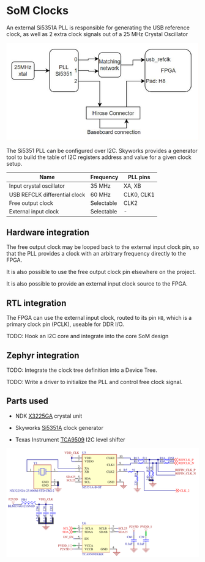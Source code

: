 # SoM Clocks

An external Si5351A PLL is responsible for generating the USB reference clock,
as well as 2 extra clock signals out of a 25 MHz Crystal Oscillator

![clock tree](images/som_clock_tree.png)

The Si5351 PLL can be configured over I2C.
Skyworks provides a generator tool to build the table of I2C registers address
and value for a given clock setup.

| Name                          | Frequency  | PLL pins   |
| ----------------------------- | ---------- | ---------- |
| Input crystal oscillator      | 35 MHz     | XA, XB     |
| USB REFCLK differential clock | 60 MHz     | CLK0, CLK1 |
| Free output clock             | Selectable | CLK2       |
| External input clock          | Selectable | -          |

## Hardware integration

The free output clock may be looped back to the external input clock pin, so
that the PLL provides a clock with an arbitrary frequency directly to the FPGA.

It is also possible to use the free output clock pin elsewhere on the project.

It is also possible to provide an external input clock source to the FPGA.

## RTL integration

The FPGA can use the external input clock, routed to its pin `H8`, which is
a primary clock pin (PCLK), useable for DDR I/O.

TODO: Hook an I2C core and integrate into the core SoM design

## Zephyr integration

TODO: Integrate the clock tree definition into a Device Tree.

TODO: Write a driver to initialize the PLL and control free clock signal.

## Parts used

- NDK
  [X3225GA](https://www.ndk.com/en/products/upload/lineup/pdf/NDKX03-00006_en.pdf)
  crystal unit

- Skyworks
  [Si5351A](https://www.skyworksinc.com/-/media/SkyWorks/SL/documents/public/data-sheets/Si5351-B.pdf)
  clock generator

- Texas Instrument
  [TCA9509](https://www.ti.com/lit/ds/symlink/tca9509.pdf)
  I2C level shifter

![](images/som_clocks.png)
